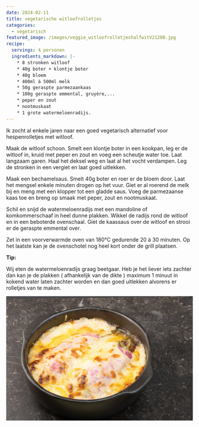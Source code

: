 ```yaml
---
date: 2024-02-11
title: vegetarische witloofrolletjes
categories:
  - vegetarisch
featured_image: /images/veggie_witloofrolletjeshalfwitV21200.jpg
recipe:
  servings: 4 personen
  ingredients_markdown: |-
    * 8 stronken witloof
    * 40g boter + klontje boter
    * 40g bloem
    * 400ml à 500ml melk
    * 50g geraspte parmezaankaas
    * 100g geraspte emmental, gruyère,...
    * peper en zout
    * nootmuskaat
    * 1 grote watermeloenradijs.
---
```

Ik zocht al enkele jaren naar een goed vegetarisch alternatief voor hespenrolletjes met witloof.


<!--more-->

Maak de witloof schoon.
Smelt een klontje boter in een kookpan, leg er de witloof in, kruid met peper en zout en voeg een scheutje water toe.
Laat langzaam garen. Haal het deksel weg en laat al het vocht verdampen.
Leg de stronken in een vergiet en laat goed uitlekken.

Maak een bechamelsaus. Smelt 40g boter en roer er de bloem door. Laat het mengsel enkele
minuten drogen op het vuur.
Giet er al roerend de melk bij en meng met een klopper tot een gladde saus.
Voeg de parmezaanse kaas toe en breng op smaak met peper, zout en nootmuskaat.

Schil en snijd de watermeloenradijs met een mandoline of komkommerschaaf in heel dunne plakken.
Wikkel de radijs rond de witloof en in een beboterde ovenschaal.
Giet de kaassaus over de witloof en strooi er de geraspte emmental over.

Zet in een voorverwarmde oven van 180°C gedurende 20 à 30 minuten.
Op het laatste kan je de ovenschotel nog heel kort onder de grill plaatsen.

<b>Tip: </b>

Wij eten de watermeloenradijs graag beetgaar. Heb je het liever iets zachter dan kan je de plakken ( afhankelijk van de dikte ) maximum 1 minuut in kokend water laten zachter worden en dan goed uitlekken alvorens er rolletjes van te maken.

![](/images/veggie_witloofrolletjesklaar1200.jpg)
